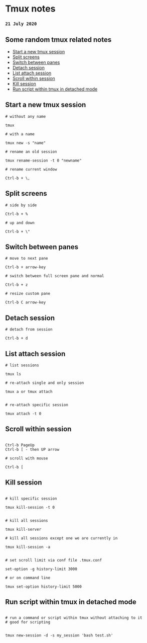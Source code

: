 # Tmux notes
### `21 July 2020`


## Some random tmux related notes


- [Start a new tmux session](#start-a-new-tmux-session)
- [Split screens](#split-screens)
- [Switch between panes](#switch-between-panes)
- [Detach session](#detach-session)
- [List attach session](#list-attach-session)
- [Scroll within session](#scroll-within-session)
- [Kill session](#kill-session)
- [Run script within tmux in detached mode](#run-script-within-tmux-in-detached-mode)



## Start a new tmux session


```
# without any name

tmux

# with a name

tmux new -s "name"

# rename an old session

tmux rename-session -t 0 "newname"

# rename current window

Ctrl-b + \,
```


## Split screens

```
# side by side

Ctrl-b + %

# up and down

Ctrl-b + \"

```


## Switch between panes


```
# move to next pane

Ctrl-b + arrow-key

# switch between full screen pane and normal

Ctrl-b + z

# resize custom pane

Ctrl-b C arrow-key
```


## Detach session


```
# detach from session

Ctrl-b + d
```


## List attach session

```
# list sessions

tmux ls

# re-attach single and only session

tmux a or tmux attach


# re-attach specific session

tmux attach -t 0

```


## Scroll within session

```

Ctrl-b PageUp
Ctrl-b [ - then UP arrow

# scroll with mouse

Ctrl-b [

```


## Kill session

```

# kill specific session

tmux kill-session -t 0


# kill all sessions

tmux kill-server

# kill all sessions except one we are currently in

tmux kill-session -a


# set scroll limit via conf file .tmux.conf

set-option -g history-limit 3000

# or on command line

tmux set-option history-limit 5000

```



## Run script within tmux in detached mode


```

# run a command or script within tmux without attaching to it
# good for scripting


tmux new-session -d -s my_session 'bash test.sh'
```
